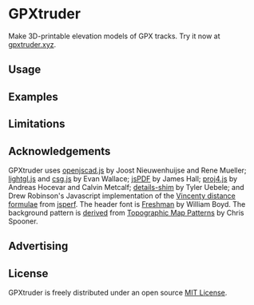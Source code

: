 # GPXtruder

Make 3D-printable elevation models of GPX tracks. Try it now at [gpxtruder.xyz](http://gpxtruder.xyz/).

## Usage

## Examples

## Limitations

## Acknowledgements

GPXtruder uses [openjscad.js](https://github.com/Spiritdude/OpenJSCAD.org) by Joost Nieuwenhuijse and Rene Mueller; [lightgl.js](http://github.com/evanw/lightgl.js/) and [csg.js](https://github.com/evanw/csg.js/) by Evan Wallace; [jsPDF](https://github.com/MrRio/jsPDF) by James Hall; [proj4.js](https://github.com/proj4js/proj4js) by Andreas Hocevar and Calvin Metcalf; [details-shim](https://github.com/tyleruebele/details-shim) by Tyler Uebele; and Drew Robinson's Javascript implementation of the [Vincenty distance formulae](http://jsperf.com/vincenty-vs-haversine-distance-calculations) from [jsperf](https://github.com/mathiasbynens/jsperf.com). The header font is [Freshman](http://www.dafont.com/freshman.font) by William Boyd. The background pattern is [derived](http://blog.spoongraphics.co.uk/terms-of-use) from [Topographic Map Patterns](http://blog.spoongraphics.co.uk/freebies/8-free-seamless-vector-topographic-map-patterns) by Chris Spooner.

## Advertising

## License

GPXtruder is freely distributed under an open source [MIT License](http://opensource.org/licenses/MIT).
